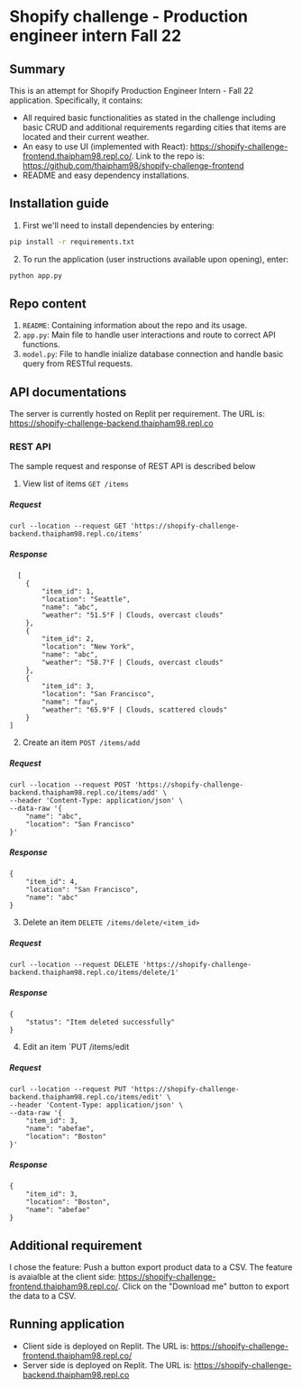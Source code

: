 # Shopify challenge - Production engineer intern Fall 22

## Summary
This is an attempt for Shopify Production Engineer Intern - Fall 22 application. Specifically, it contains: 
- All required basic functionalities as stated in the challenge including basic CRUD and additional requirements regarding cities that items are located and their current weather.
- An easy to use UI (implemented with React): https://shopify-challenge-frontend.thaipham98.repl.co/. Link to the repo is: https://github.com/thaipham98/shopify-challenge-frontend
- README and easy dependency installations.

## Installation guide
1. First we'll need to install dependencies by entering:
```bash
pip install -r requirements.txt
```
2. To run the application (user instructions available upon opening), enter:
```bash
python app.py
```

## Repo content
1. `README`:
Containing information about the repo and its usage.
2. `app.py`: Main file to handle user interactions and route to correct API functions.
3. `model.py`: File to handle inialize database connection and handle basic query from RESTful requests.

## API documentations
The server is currently hosted on Replit per requirement. The URL is: https://shopify-challenge-backend.thaipham98.repl.co
### REST API
The sample request and response of REST API is described below
1. View list of items
`GET /items`

##### Request
```
curl --location --request GET 'https://shopify-challenge-backend.thaipham98.repl.co/items'
```
##### Response
```
  [
    {
        "item_id": 1,
        "location": "Seattle",
        "name": "abc",
        "weather": "51.5°F | Clouds, overcast clouds"
    },
    {
        "item_id": 2,
        "location": "New York",
        "name": "abc",
        "weather": "58.7°F | Clouds, overcast clouds"
    },
    {
        "item_id": 3,
        "location": "San Francisco",
        "name": "fau",
        "weather": "65.9°F | Clouds, scattered clouds"
    }
]
```

2. Create an item
`POST /items/add`
##### Request
```
curl --location --request POST 'https://shopify-challenge-backend.thaipham98.repl.co/items/add' \
--header 'Content-Type: application/json' \
--data-raw '{
    "name": "abc",
    "location": "San Francisco"
}'
```
##### Response
```
{
    "item_id": 4,
    "location": "San Francisco",
    "name": "abc"
}
```
3. Delete an item
`DELETE /items/delete/<item_id>`
##### Request
```
curl --location --request DELETE 'https://shopify-challenge-backend.thaipham98.repl.co/items/delete/1'
```
##### Response
```
{
    "status": "Item deleted successfully"
}
```
4. Edit an item
`PUT /items/edit
##### Request
```
curl --location --request PUT 'https://shopify-challenge-backend.thaipham98.repl.co/items/edit' \
--header 'Content-Type: application/json' \
--data-raw '{
    "item_id": 3,
    "name": "abefae",
    "location": "Boston"
}'
```
##### Response
```
{
    "item_id": 3,
    "location": "Boston",
    "name": "abefae"
}
```

## Additional requirement
I chose the feature: Push a button export product data to a CSV. The feature is avaialble at the client side: https://shopify-challenge-frontend.thaipham98.repl.co/. Click on the "Download me" button to export the data to a CSV.

## Running application
- Client side is deployed on Replit. The URL is: https://shopify-challenge-frontend.thaipham98.repl.co/
- Server side is deployed on Replit. The URL is: https://shopify-challenge-backend.thaipham98.repl.co


